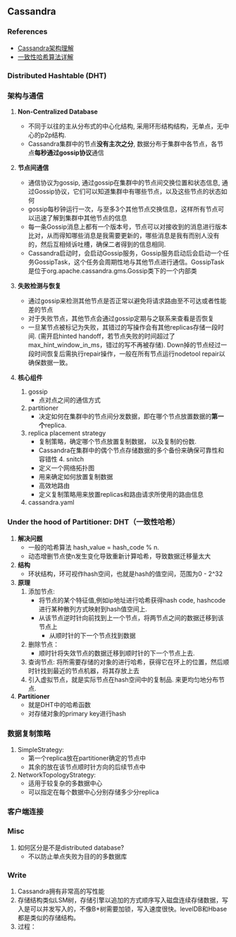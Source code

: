
## Cassandra

### References
* [Cassandra架构理解](http://zqhxuyuan.github.io/2015/08/25/2015-08-25-Cassandra-Architecture/)
* [一致性哈希算法详解](http://blog.csdn.net/cywosp/article/details/23397179/)
### Distributed Hashtable (DHT)

### 架构与通信
1. **Non-Centralized Database**
	* 不同于以往的主从分布式的中心化结构, 采用环形结构结构，无单点，无中心的p2p结构. 
	* Cassandra集群中的节点**没有主次之分**, 数据分布于集群中各节点，各节点**每秒通过gossip协议**通信

2. **节点间通信**
	* 通信协议为gossip, 通过gossip在集群中的节点间交换位置和状态信息, 通过Gossip协议，它们可以知道集群中有哪些节点，以及这些节点的状态如何
	* gossip每秒钟运行一次，与至多3个其他节点交换信息，这样所有节点可以迅速了解到集群中其他节点的信息
	* 每一条Gossip消息上都有一个版本号，节点可以对接收到的消息进行版本比对，从而得知哪些消息是我需要更新的，哪些消息是我有而别人没有的，然后互相倾诉吐槽，确保二者得到的信息相同.
	* Cassandra启动时，会启动Gossip服务，Gossip服务启动后会启动一个任务GossipTask，这个任务会周期性地与其他节点进行通信。GossipTask是位于org.apache.cassandra.gms.Gossip类下的一个内部类

3. **失败检测与恢复**
	* 通过gossip来检测其他节点是否正常以避免将请求路由至不可达或者性能差的节点
	* 对于失败节点，其他节点会通过gossip定期与之联系来查看是否恢复
	* 一旦某节点被标记为失败，其错过的写操作会有其他replicas存储一段时间. (需开启hinted handoff，若节点失败的时间超过了max_hint_window_in_ms，错过的写不再被存储). Down掉的节点经过一段时间恢复后需执行repair操作，一般在所有节点运行nodetool repair以确保数据一致。
	
4. **核心组件**
	1. gossip
		* 点对点之间的通信方式
	2. partitioner
		* 决定如何在集群中的节点间分发数据，即在哪个节点放置数据的**第一个**replica.
	3. replica placement strategy
		* 复制策略，确定哪个节点放置复制数据， 以及复制的份数. 
		* Cassandra在集群中的偶个节点存储数据的多个备份来确保可靠性和容错性
	4. snitch
		* 定义一个网络拓扑图
		* 用来确定如何放置复制数据
		* 高效地路由
		* 定义复制策略用来放置replicas和路由请求所使用的路由信息
	5. cassandra.yaml
	
### Under the hood of Partitioner: DHT（一致性哈希）
1. **解决问题**
	* 一般的哈希算法 hash_value = hash_code % n.
	* 动态增删节点使n发生变化导致重新计算哈希，导致数据迁移量太大
2. **结构**
	* 环状结构，环可视作hash空间，也就是hash的值空间，范围为0 - 2^32
3. **原理**
	1. 添加节点:
		* 将节点的某个特征值,例如ip地址进行哈希获得hash code, hashcode进行某种散列方式映射到hash值空间上.
		* 从该节点逆时针向前找到上一个节点，将两节点之间的数据迁移到该节点上
			* 从顺时针的下一个节点找到数据
	2. 删除节点：
		* 顺时针将失效节点的数据迁移到顺时针的下一个节点上去.
	2. 查询节点: 将所需要存储的对象的进行哈希，获得它在环上的位置，然后顺时针找到最近的节点机器，将其存放上去
	4. 引入虚拟节点，就是实际节点在hash空间中的复制品. 来更均匀地分布节点.
4. **Partitioner**
	* 就是DHT中的哈希函数
	* 对存储对象的primary key进行hash
	
### 数据复制策略
1. SimpleStrategy:
	* 第一个replica放在partitioner确定的节点中
	* 其余的放在该节点顺时针方向的后续节点中
2. NetworkTopologyStrategy:	
	* 适用于较复杂的多数据中心
	* 可以指定在每个数据中心分别存储多少分replica

### 客户端连接


### Misc
1. 如何区分是不是distributed database?
	* 不以防止单点失败为目的的多数据库

### Write
1. Cassandra拥有非常高的写性能
2. 存储结构类似LSM树，存储引擎以追加的方式顺序写入磁盘连续存储数据，写入是可以并发写入的，不像B+树需要加锁，写入速度很快。levelDB和Hbase都是类似的存储结构。
2. 过程：
	
